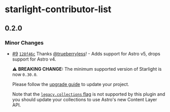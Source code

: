 # starlight-contributor-list

## 0.2.0

### Minor Changes

- [#9](https://github.com/trueberryless-org/starlight-contributor-list/pull/9) [`128f46c`](https://github.com/trueberryless-org/starlight-contributor-list/commit/128f46cca2b8c98abade03e5a3dee64970b367ae) Thanks [@trueberryless](https://github.com/trueberryless)! - Adds support for Astro v5, drops support for Astro v4.

  ⚠️ **BREAKING CHANGE:** The minimum supported version of Starlight is now `0.30.0`.

  Please follow the [upgrade guide](https://github.com/withastro/starlight/releases/tag/%40astrojs/starlight%400.30.0) to update your project.

  Note that the [`legacy.collections` flag](https://docs.astro.build/en/reference/legacy-flags/#collections) is not supported by this plugin and you should update your collections to use Astro's new Content Layer API.
